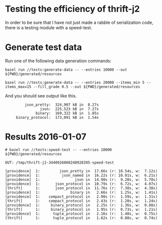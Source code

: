 Testing the efficiency of thrift-j2
===================================

In order to be sure that I have not just made a rabble of serialization code,
there is a testing module with a speed-test.

# Generate test data

Run one of the following data generation commands:

`bazel run //tests:generate-data -- --entries 10000 --out ${PWD}/generated/resources`

`bazel run //tests:generate-data -- --entries 20000 --items_min 5 --items_max=15 --fill_grade 0.5 --out ${PWD}/generated/resources`

And you should see output like this.
```
         json_pretty:  324,907 kB in  8.27s
                json:  225,523 kB in  7.27s
              binary:  169,322 kB in  1.85s
     binary_protocol:  173,091 kB in  1.54s
```

# Results 2016-01-07

`# bazel run //tests:speed-test -- --entries 10000 ${PWD}/generated/resources`

```
OUT: /tmp/thrift-j2-3440926060240928395-speed-test

[providence]  1:         json_pretty in  17.66s (r: 10.54s, w:  7.12s)
[providence]  1:          json_named in  16.22s (r: 10.01s, w:  6.21s)
[providence]  1:                json in  14.98s (r:  9.20s, w:  5.78s)
[providence]  1:       json_protocol in  10.79s (r:  6.72s, w:  4.07s)
[thrift]      1:       json_protocol in  11.76s (r:  7.38s, w:  4.38s)
[providence]  1:              binary in   2.66s (r:  1.25s, w:  1.41s)
[providence]  1:    compact_protocol in   2.90s (r:  1.59s, w:  1.31s)
[thrift]      1:    compact_protocol in   2.43s (r:  1.20s, w:  1.24s)
[providence]  1:     binary_protocol in   2.25s (r:  1.36s, w:  0.88s)
[thrift]      1:     binary_protocol in   1.95s (r:  0.73s, w:  1.21s)
[providence]  1:      tuple_protocol in   2.16s (r:  1.40s, w:  0.75s)
[thrift]      1:      tuple_protocol in   1.62s (r:  0.88s, w:  0.74s)
```
